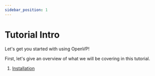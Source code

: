 ```yaml
---
sidebar_position: 1
---
```


# Tutorial Intro

Let's get you started with using OpenVP!

First, let's give an overview of what we will be covering in this tutorial.

1. [Installation](installation.md)
